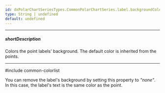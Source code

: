 ```yaml
---
id: dxPolarChartSeriesTypes.CommonPolarChartSeries.label.backgroundColor
type: String | undefined
default: undefined
---
```

---
##### shortDescription
Colors the point labels' background. The default color is inherited from the points.

---
#include common-colorlist

You can remove the label's background by setting this property to *"none"*. In this case, the label's text is the same color as the point.